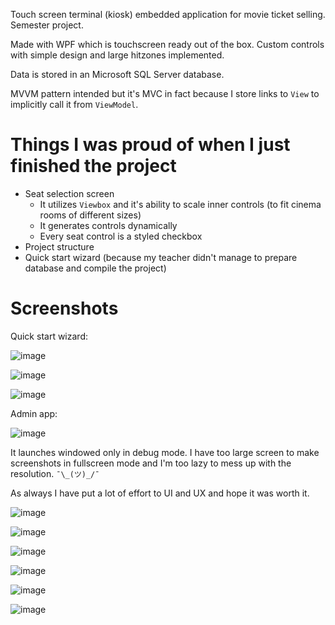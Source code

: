 Touch screen terminal (kiosk) embedded application for movie ticket selling. Semester project.

Made with WPF which is touchscreen ready out of the box. Custom controls with simple design and large hitzones implemented.

Data is stored in an Microsoft SQL Server database. 

MVVM pattern intended but it's MVC in fact because I store links to `View` to implicitly call it from `ViewModel`.

# Things I was proud of when I just finished the project

* Seat selection screen
  * It utilizes `Viewbox` and it's ability to scale inner controls (to fit cinema rooms of different sizes)
  * It generates controls dynamically
  * Every seat control is a styled checkbox
* Project structure
* Quick start wizard (because my teacher didn't manage to prepare database and compile the project)

# Screenshots

Quick start wizard:

![image](https://user-images.githubusercontent.com/13202642/29816845-72c0232a-8cbe-11e7-997a-da18534891a3.png)

![image](https://user-images.githubusercontent.com/13202642/29816864-8a71ba2e-8cbe-11e7-9685-0f073b423800.png)

![image](https://user-images.githubusercontent.com/13202642/29816889-9dba116c-8cbe-11e7-9e29-b43d81df1925.png)

Admin app:

![image](https://user-images.githubusercontent.com/13202642/29816909-b212818a-8cbe-11e7-8b4a-c5f06967c498.png)

It launches windowed only in debug mode. I have too large screen to make screenshots in fullscreen mode and I'm too lazy to mess up with the resolution. `¯\_(ツ)_/¯`

As always I have put a lot of effort to UI and UX and hope it was worth it.

![image](https://user-images.githubusercontent.com/13202642/29744193-ae5a8e60-8aa8-11e7-9082-2c717793ce4c.png)

![image](https://user-images.githubusercontent.com/13202642/29744202-dd2b66e2-8aa8-11e7-843e-e6cc16338ca8.png)

![image](https://user-images.githubusercontent.com/13202642/29744194-b22741fa-8aa8-11e7-88a0-fc8d3029268b.png)

![image](https://user-images.githubusercontent.com/13202642/29744195-b83c1c50-8aa8-11e7-8f31-79b19c8c2ede.png)

![image](https://user-images.githubusercontent.com/13202642/29744198-c2f21ff0-8aa8-11e7-957b-34df1fd439b8.png)

![image](https://user-images.githubusercontent.com/13202642/29744199-c71aca46-8aa8-11e7-86c1-edc53988a198.png)

